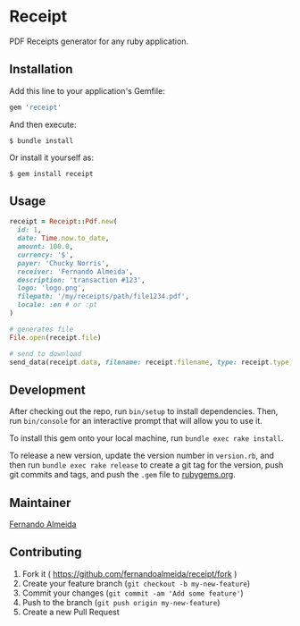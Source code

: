 # Receipt

PDF Receipts generator for any ruby application.

## Installation

Add this line to your application's Gemfile:

```ruby
gem 'receipt'
```

And then execute:

    $ bundle install

Or install it yourself as:

    $ gem install receipt

## Usage

```ruby
receipt = Receipt::Pdf.new(
  id: 1,
  date: Time.now.to_date,
  amount: 100.0,
  currency: '$',
  payer: 'Chucky Norris',
  receiver: 'Fernando Almeida',
  description: 'transaction #123',
  logo: 'logo.png',
  filepath: '/my/receipts/path/file1234.pdf',
  locale: :en # or :pt
)

# generates file
File.open(receipt.file)

# send to download
send_data(receipt.data, filename: receipt.filename, type: receipt.type)
```

## Development

After checking out the repo, run `bin/setup` to install dependencies.
Then, run `bin/console` for an interactive prompt that will allow you to use it. 

To install this gem onto your local machine, run `bundle exec rake install`.

To release a new version, update the version number in `version.rb`, and then
run `bundle exec rake release` to create a git tag for the version,
push git commits and tags, and push the `.gem` file to
[rubygems.org](https://rubygems.org).

## Maintainer

[Fernando Almeida](http://fernandoalmeida.net)

## Contributing

1. Fork it ( https://github.com/fernandoalmeida/receipt/fork )
2. Create your feature branch (`git checkout -b my-new-feature`)
3. Commit your changes (`git commit -am 'Add some feature'`)
4. Push to the branch (`git push origin my-new-feature`)
5. Create a new Pull Request
